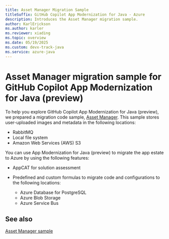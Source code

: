 ```yaml
---
title: Asset Manager Migration Sample
titleSuffix: GitHub Copilot App Modernization for Java - Azure
description: Introduces the Asset Manager migration sample.
author: KarlErickson
ms.author: karler
ms.reviewer: xiading
ms.topic: overview
ms.date: 05/19/2025
ms.custom: devx-track-java
ms.service: azure-java
---
```


# Asset Manager migration sample for GitHub Copilot App Modernization for Java (preview)

To help you explore GitHub Copilot App Modernization for Java (preview), we prepared a migration code sample, [Asset Manager](https://github.com/Azure-Samples/java-migration-copilot-samples/tree/main/asset-manager). This sample stores user-uploaded images and metadata in the following locations:

- RabbitMQ
- Local file system
- Amazon Web Services (AWS) S3

You can use App Modernization for Java (preview) to migrate the app estate to Azure by using the following features:

- AppCAT for solution assessment
- Predefined and custom formulas to migrate code and configurations to the following locations:

  - Azure Database for PostgreSQL
  - Azure Blob Storage
  - Azure Service Bus

## See also

[Asset Manager sample](https://github.com/Azure-Samples/java-migration-copilot-samples/tree/main/asset-manager)
